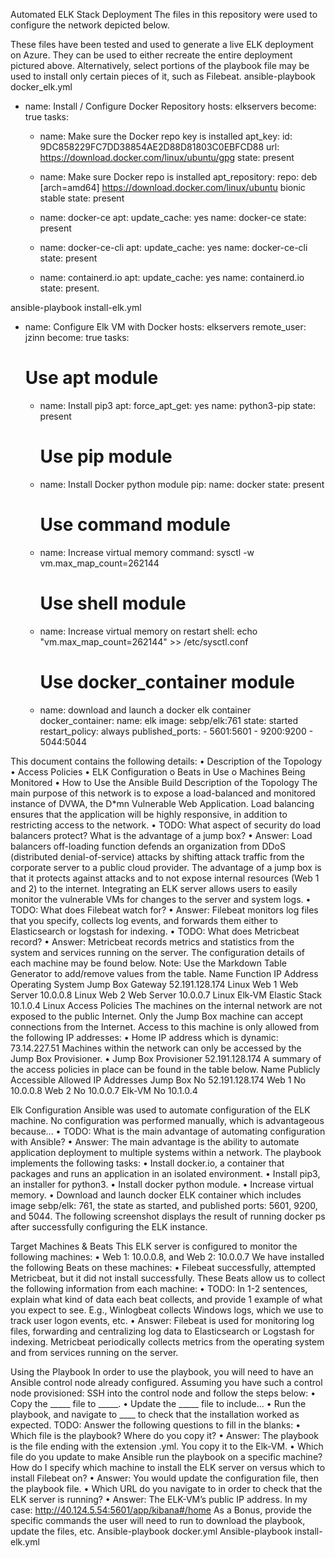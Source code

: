 Automated ELK Stack Deployment
The files in this repository were used to configure the network depicted below.
 
 
These files have been tested and used to generate a live ELK deployment on Azure. They can be used to either recreate the entire deployment pictured above. Alternatively, select portions of the playbook file may be used to install only certain pieces of it, such as Filebeat.
ansible-playbook docker_elk.yml
- name: Install / Configure Docker Repository
  hosts: elkservers
  become: true
  tasks:

  - name: Make sure the Docker repo key is installed
    apt_key:
      id: 9DC858229FC7DD38854AE2D88D81803C0EBFCD88
      url: https://download.docker.com/linux/ubuntu/gpg
      state: present

  - name: Make sure Docker repo is installed
    apt_repository:
      repo: deb [arch=amd64] https://download.docker.com/linux/ubuntu bionic stable
      state: present

  - name: docker-ce
    apt:
      update_cache: yes
      name: docker-ce
      state: present

  - name: docker-ce-cli
    apt:
      update_cache: yes
      name: docker-ce-cli
      state: present

  - name: containerd.io
    apt:
      update_cache: yes
      name: containerd.io
      state: present.

ansible-playbook install-elk.yml
- name: Configure Elk VM with Docker
  hosts: elkservers
  remote_user: jzinn
  become: true
  tasks:
    # Use apt module
  - name: Install pip3
    apt:
      force_apt_get: yes
      name: python3-pip
      state: present
    # Use pip module
  - name: Install Docker python module
    pip:
      name: docker
      state: present
    # Use command module
  - name: Increase virtual memory
    command: sysctl -w vm.max_map_count=262144
    # Use shell module
  - name: Increase virtual memory on restart
    shell: echo "vm.max_map_count=262144" >> /etc/sysctl.conf
    # Use docker_container module
  - name: download and launch a docker elk container
    docker_container:
      name: elk
      image: sebp/elk:761
      state: started
      restart_policy: always
      published_ports:
        - 5601:5601
        - 9200:9200
        - 5044:5044

This document contains the following details:
•	Description of the Topology
•	Access Policies
•	ELK Configuration 
o	Beats in Use
o	Machines Being Monitored
•	How to Use the Ansible Build
Description of the Topology
The main purpose of this network is to expose a load-balanced and monitored instance of DVWA, the D*mn Vulnerable Web Application.
Load balancing ensures that the application will be highly responsive, in addition to restricting access to the network.
•	TODO: What aspect of security do load balancers protect? What is the advantage of a jump box?
•	Answer: Load balancers off-loading function defends an organization from DDoS (distributed denial-of-service) attacks by shifting attack traffic from the corporate server to a public cloud provider. The advantage of a jump box is that it protects against attacks and to not expose internal resources (Web 1 and 2) to the internet.
Integrating an ELK server allows users to easily monitor the vulnerable VMs for changes to the server and system logs.
•	TODO: What does Filebeat watch for?
•	Answer: Filebeat monitors log files that you specify, collects log events, and forwards them either to Elasticsearch or logstash for indexing.
•	TODO: What does Metricbeat record?
•	Answer: Metricbeat records metrics and statistics from the system and services running on the server.
The configuration details of each machine may be found below. Note: Use the Markdown Table Generator to add/remove values from the table.
Name	           Function	IP Address	Operating System
Jump Box	Gateway	52.191.128.174	Linux
Web 1	Web Server	10.0.0.8	Linux
Web 2	Web Server	10.0.0.7	Linux
Elk-VM	Elastic Stack	10.1.0.4	Linux
Access Policies
The machines on the internal network are not exposed to the public Internet.
Only the Jump Box machine can accept connections from the Internet. Access to this machine is only allowed from the following IP addresses:
•	Home IP address which is dynamic: 73.14.227.51
Machines within the network can only be accessed by the Jump Box Provisioner.
•	Jump Box Provisioner 52.191.128.174
A summary of the access policies in place can be found in the table below.
Name	Publicly Accessible	Allowed IP Addresses
Jump Box	No	52.191.128.174
Web 1	No	10.0.0.8
Web 2	No	10.0.0.7
Elk-VM	No	10.1.0.4
		
		
		


Elk Configuration
Ansible was used to automate configuration of the ELK machine. No configuration was performed manually, which is advantageous because...
•	TODO: What is the main advantage of automating configuration with Ansible?
•	Answer: The main advantage is the ability to automate application deployment to multiple systems within a network.
The playbook implements the following tasks:
•	Install docker.io, a container that packages and runs an application in an isolated environment.
•	Install pip3, an installer for python3.
•	Install docker python module.
•	Increase virtual memory.
•	Download and launch docker ELK container which includes image sebp/elk: 761, the state as started, and published ports: 5601, 9200, and 5044.
The following screenshot displays the result of running docker ps after successfully configuring the ELK instance.
 
 
Target Machines & Beats
This ELK server is configured to monitor the following machines:
•	Web 1: 10.0.0.8, and Web 2: 10.0.0.7
We have installed the following Beats on these machines:
•	Filebeat successfully, attempted Metricbeat, but it did not install successfully.
These Beats allow us to collect the following information from each machine:
•	TODO: In 1-2 sentences, explain what kind of data each beat collects, and provide 1 example of what you expect to see. E.g., Winlogbeat collects Windows logs, which we use to track user logon events, etc.
•	Answer: Filebeat is used for monitoring log files, forwarding and centralizing log data to Elasticsearch or Logstash for indexing. Metricbeat periodically collects metrics from the operating system and from services running on the server.


Using the Playbook
In order to use the playbook, you will need to have an Ansible control node already configured. Assuming you have such a control node provisioned:
SSH into the control node and follow the steps below:
•	Copy the _____ file to _____.
•	Update the _____ file to include...
•	Run the playbook, and navigate to ____ to check that the installation worked as expected.
TODO: Answer the following questions to fill in the blanks:
•	Which file is the playbook? Where do you copy it?
•	Answer: The playbook is the file ending with the extension .yml. You copy it to the Elk-VM.
•	Which file do you update to make Ansible run the playbook on a specific machine? How do I specify which machine to install the ELK server on versus which to install Filebeat on?
•	Answer: You would update the configuration file, then the playbook file.
•	Which URL do you navigate to in order to check that the ELK server is running?
•	Answer: The ELK-VM’s public IP address. In my case: http://40.124.5.54:5601/app/kibana#/home
As a Bonus, provide the specific commands the user will need to run to download the playbook, update the files, etc.
Ansible-playbook docker.yml
Ansible-playbook install-elk.yml

